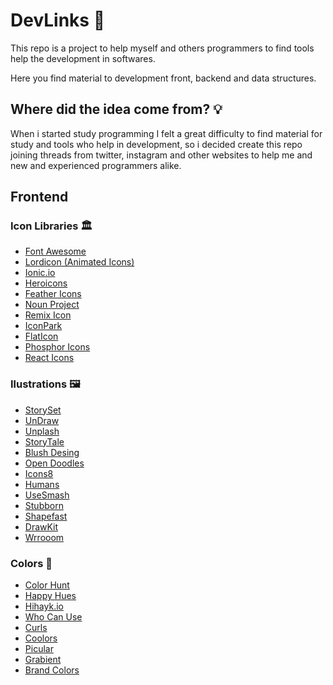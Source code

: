 # **DevLinks** 🔗

This repo is a project to help myself and others programmers to find tools help 
the development in softwares.

Here you find material to development front, backend and data structures.

## Where did the idea come from? 💡
When i started study programming I felt a great difficulty to find material for study and tools who help in development, so i decided create this repo joining threads from twitter, instagram and other websites to help me and new and experienced programmers alike.

## Frontend 
### Icon Libraries 🏛️
* [ Font Awesome](https://fontawesome.com/)
* [Lordicon (Animated Icons)](https://lordicon.com/)
* [Ionic.io](https://ionic.io/ionicons)
* [Heroicons](https://heroicons.dev/)
* [Feather Icons](https://feathericons.com/)
* [Noun Project](https://thenounproject.com/)
* [Remix Icon](https://remixicon.com/)
* [IconPark](https://iconpark.oceanengine.com/official)
* [FlatIcon](https://www.flaticon.com/uicons/interface-icons)
* [Phosphor Icons](https://phosphoricons.com/)
* [React Icons](https://react-icons.github.io/react-icons/)

### Ilustrations 🖼️
* [StorySet](https://storyset.com/)
* [UnDraw](https://undraw.co/illustrations)
* [Unplash](https://unsplash.com/pt-br)
* [StoryTale](https://storytale.io/)
* [Blush Desing](https://blush.design/pt)
* [Open Doodles](https://www.opendoodles.com/)
* [Icons8](https://icons8.com/illustrations)
* [Humans](https://www.humaaans.com/)
* [UseSmash](https://usesmash.com/)
* [Stubborn](https://stubborn.fun/)
* [Shapefast](https://www.shapefest.com/)
* [DrawKit](https://www.drawkit.com/)
* [Wrrooom](https://products.ls.graphics/wrrooom/)

### Colors 🎨
* [Color Hunt](https://colorhunt.co/)
* [Happy Hues](https://www.happyhues.co/)
* [Hihayk.io](https://hihayk.github.io/scale/#4/6/50/80/-51/67/20/14/1D9A6C/29/154/108/white)
* [Who Can Use](https://www.whocanuse.com/?bg=cc0029&fg=ffffff&fs=16&fw=b)
* [Curls](https://culrs.com/#/)
* [Coolors](https://coolors.co/)
* [Picular](https://picular.co/)
* [Grabient](https://www.grabient.com/)
* [Brand Colors](https://brandcolors.net/)